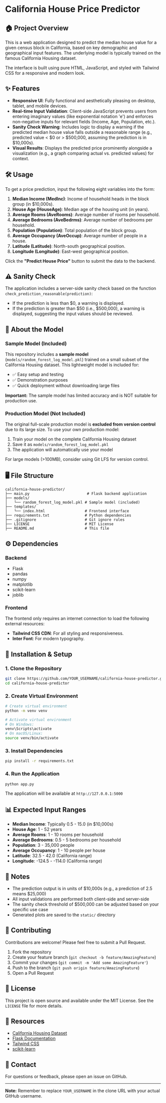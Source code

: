 # California House Price Predictor

## 🏠 Project Overview

This is a web application designed to predict the median house value for a given census block in California, based on key demographic and geographical input features. The underlying model is typically trained on the famous California Housing dataset.

The interface is built using pure HTML, JavaScript, and styled with Tailwind CSS for a responsive and modern look.

## ✨ Features

* **Responsive UI**: Fully functional and aesthetically pleasing on desktop, tablet, and mobile devices.
* **Real-time Input Validation**: Client-side JavaScript prevents users from entering imaginary values (like exponential notation 'e') and enforces non-negative inputs for relevant fields (Income, Age, Population, etc.).
* **Sanity Check Warning**: Includes logic to display a warning if the predicted median house value falls outside a reasonable range (e.g., predicted value < $0 or > $500,000, assuming the prediction is in $10,000s).
* **Visual Results**: Displays the predicted price prominently alongside a visualization (e.g., a graph comparing actual vs. predicted values) for context.

## 🛠️ Usage

To get a price prediction, input the following eight variables into the form:

1. **Median Income (MedInc)**: Income of household heads in the block group (in $10,000s).
2. **House Age (HouseAge)**: Median age of the housing unit (in years).
3. **Average Rooms (AveRooms)**: Average number of rooms per household.
4. **Average Bedrooms (AveBedrms)**: Average number of bedrooms per household.
5. **Population (Population)**: Total population of the block group.
6. **Average Occupancy (AveOccup)**: Average number of people in a house.
7. **Latitude (Latitude)**: North-south geographical position.
8. **Longitude (Longitude)**: East-west geographical position.

Click the **"Predict House Price"** button to submit the data to the backend.

## ⚠️ Sanity Check

The application includes a server-side sanity check based on the function `check_prediction_reasonable(prediction)`:

* If the prediction is less than $0, a warning is displayed.
* If the prediction is greater than $50 (i.e., $500,000), a warning is displayed, suggesting the input values should be reviewed.

## 🤖 About the Model

### Sample Model (Included)

This repository includes a **sample model** (`models/random_forest_log_model.pkl`) trained on a small subset of the California Housing dataset. This lightweight model is included for:

- ✅ Easy setup and testing
- ✅ Demonstration purposes
- ✅ Quick deployment without downloading large files

**Important:** The sample model has limited accuracy and is NOT suitable for production use.

### Production Model (Not Included)

The original full-scale production model is **excluded from version control** due to its large size. To use your own production model:

1. Train your model on the complete California Housing dataset
2. Save it as `models/random_forest_log_model.pkl`
3. The application will automatically use your model

For large models (>100MB), consider using Git LFS for version control.

## 🖥️ File Structure

```
california-house-predictor/
├── main.py                          # Flask backend application
├── models/
│   └── random_forest_log_model.pkl # Sample model (included)
├── templates/
│   └── index.html                  # Frontend interface
├── requirements.txt                # Python dependencies
├── .gitignore                      # Git ignore rules
├── LICENSE                         # MIT License
├── README.md                       # This file
```

## ⚙️ Dependencies

### Backend
- Flask
- pandas
- numpy
- matplotlib
- scikit-learn
- joblib

### Frontend
The frontend only requires an internet connection to load the following external resources:
* **Tailwind CSS CDN**: For all styling and responsiveness.
* **Inter Font**: For modern typography.

## 🚀 Installation & Setup

### 1. Clone the Repository

```bash
git clone https://github.com/YOUR_USERNAME/california-house-predictor.git
cd california-house-predictor
```

### 2. Create Virtual Environment

```bash
# Create virtual environment
python -m venv venv

# Activate virtual environment
# On Windows:
venv\Scripts\activate
# On macOS/Linux:
source venv/bin/activate
```

### 3. Install Dependencies

```bash
pip install -r requirements.txt
```

### 4. Run the Application

```bash
python app.py
```

The application will be available at `http://127.0.0.1:5000`

## 📊 Expected Input Ranges

* **Median Income**: Typically 0.5 - 15.0 (in $10,000s)
* **House Age**: 1 - 52 years
* **Average Rooms**: 1 - 10 rooms per household
* **Average Bedrooms**: 0.5 - 5 bedrooms per household
* **Population**: 3 - 35,000 people
* **Average Occupancy**: 1 - 10 people per house
* **Latitude**: 32.5 - 42.0 (California range)
* **Longitude**: -124.5 - -114.0 (California range)

## 📝 Notes

* The prediction output is in units of $10,000s (e.g., a prediction of 2.5 means $25,000)
* All input validations are performed both client-side and server-side
* The sanity check threshold of $500,000 can be adjusted based on your specific use case
* Generated plots are saved to the `static/` directory

## 🤝 Contributing

Contributions are welcome! Please feel free to submit a Pull Request.

1. Fork the repository
2. Create your feature branch (`git checkout -b feature/AmazingFeature`)
3. Commit your changes (`git commit -m 'Add some AmazingFeature'`)
4. Push to the branch (`git push origin feature/AmazingFeature`)
5. Open a Pull Request

## 📄 License

This project is open source and available under the MIT License. See the `LICENSE` file for more details.

## 🔗 Resources

- [California Housing Dataset](https://scikit-learn.org/stable/modules/generated/sklearn.datasets.fetch_california_housing.html)
- [Flask Documentation](https://flask.palletsprojects.com/)
- [Tailwind CSS](https://tailwindcss.com/)
- [scikit-learn](https://scikit-learn.org/)

## 📧 Contact

For questions or feedback, please open an issue on GitHub.

---

**Note:** Remember to replace `YOUR_USERNAME` in the clone URL with your actual GitHub username.
